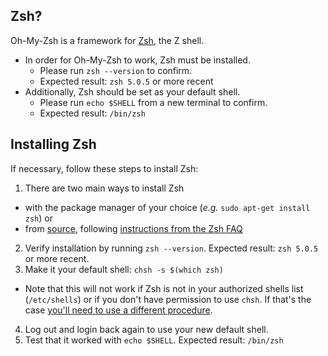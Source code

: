 ## Zsh?

Oh-My-Zsh is a framework for [Zsh](http://www.zsh.org), the Z shell.

- In order for Oh-My-Zsh to work, Zsh must be installed. 
  - Please run `zsh --version` to confirm.
  - Expected result: `zsh 5.0.5` or more recent
- Additionally, Zsh should be set as your default shell.
  - Please run `echo $SHELL` from a new terminal to confirm.
  - Expected result: `/bin/zsh`

## Installing Zsh

If necessary, follow these steps to install Zsh:

1. There are two main ways to install Zsh
  - with the package manager of your choice (_e.g._ `sudo apt-get install zsh`) or
  - from [source](http://zsh.sourceforge.net/Arc/source.html), following 
        [instructions from the Zsh FAQ](http://zsh.sourceforge.net/FAQ/zshfaq01.html#l7)
2. Verify installation by running `zsh --version`. Expected result: `zsh 5.0.5` or more recent. 
3. Make it your default shell: `chsh -s $(which zsh)`
  - Note that this will not work if Zsh is not in your authorized shells list (`/etc/shells`)
    or if you don't have permission to use `chsh`. If that's the case [you'll need to use a different procedure](https://www.google.com/search?q=zsh+default+without+chsh).
4. Log out and login back again to use your new default shell. 
5. Test that it worked with `echo $SHELL`. Expected result: `/bin/zsh`
